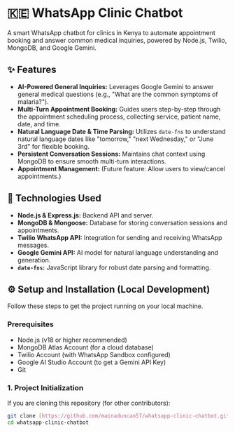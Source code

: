 # 🇰🇪 WhatsApp Clinic Chatbot

A smart WhatsApp chatbot for clinics in Kenya to automate appointment booking and answer common medical inquiries, powered by Node.js, Twilio, MongoDB, and Google Gemini.

## ✨ Features

* **AI-Powered General Inquiries:** Leverages Google Gemini to answer general medical questions (e.g., "What are the common symptoms of malaria?").
* **Multi-Turn Appointment Booking:** Guides users step-by-step through the appointment scheduling process, collecting service, patient name, date, and time.
* **Natural Language Date & Time Parsing:** Utilizes `date-fns` to understand natural language dates like "tomorrow," "next Wednesday," or "June 3rd" for flexible booking.
* **Persistent Conversation Sessions:** Maintains chat context using MongoDB to ensure smooth multi-turn interactions.
* **Appointment Management:** (Future feature: Allow users to view/cancel appointments.)

## 🚀 Technologies Used

* **Node.js & Express.js:** Backend API and server.
* **MongoDB & Mongoose:** Database for storing conversation sessions and appointments.
* **Twilio WhatsApp API:** Integration for sending and receiving WhatsApp messages.
* **Google Gemini API:** AI model for natural language understanding and generation.
* **`date-fns`:** JavaScript library for robust date parsing and formatting.

## ⚙️ Setup and Installation (Local Development)

Follow these steps to get the project running on your local machine.

### Prerequisites

* Node.js (v18 or higher recommended)
* MongoDB Atlas Account (for a cloud database)
* Twilio Account (with WhatsApp Sandbox configured)
* Google AI Studio Account (to get a Gemini API Key)
* Git

### 1. Project Initialization

If you are cloning this repository (for other contributors):
```bash
git clone [https://github.com/mainaduncan57/whatsapp-clinic-chatbot.git](https://github.com/mainaduncan57/whatsapp-clinic-chatbot.git)
cd whatsapp-clinic-chatbot